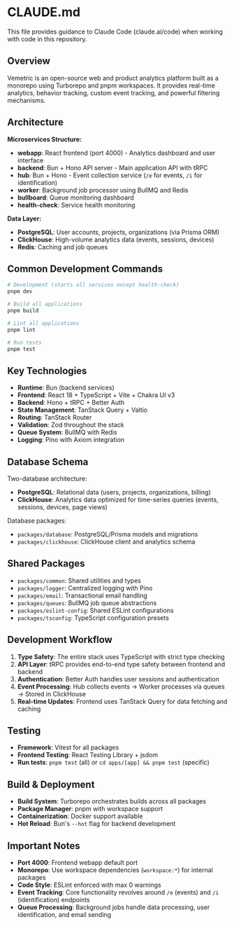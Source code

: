 # CLAUDE.md

This file provides guidance to Claude Code (claude.ai/code) when working with code in this repository.

## Overview

Vemetric is an open-source web and product analytics platform built as a monorepo using Turborepo and pnpm workspaces. It provides real-time analytics, behavior tracking, custom event tracking, and powerful filtering mechanisms.

## Architecture

**Microservices Structure:**

- **webapp**: React frontend (port 4000) - Analytics dashboard and user interface
- **backend**: Bun + Hono API server - Main application API with tRPC
- **hub**: Bun + Hono - Event collection service (`/e` for events, `/i` for identification)
- **worker**: Background job processor using BullMQ and Redis
- **bullboard**: Queue monitoring dashboard
- **health-check**: Service health monitoring

**Data Layer:**

- **PostgreSQL**: User accounts, projects, organizations (via Prisma ORM)
- **ClickHouse**: High-volume analytics data (events, sessions, devices)
- **Redis**: Caching and job queues

## Common Development Commands

```bash
# Development (starts all services except health-check)
pnpm dev

# Build all applications
pnpm build

# Lint all applications
pnpm lint

# Run tests
pnpm test
```

## Key Technologies

- **Runtime**: Bun (backend services)
- **Frontend**: React 18 + TypeScript + Vite + Chakra UI v3
- **Backend**: Hono + tRPC + Better Auth
- **State Management**: TanStack Query + Valtio
- **Routing**: TanStack Router
- **Validation**: Zod throughout the stack
- **Queue System**: BullMQ with Redis
- **Logging**: Pino with Axiom integration

## Database Schema

Two-database architecture:

- **PostgreSQL**: Relational data (users, projects, organizations, billing)
- **ClickHouse**: Analytics data optimized for time-series queries (events, sessions, devices, page views)

Database packages:

- `packages/database`: PostgreSQL/Prisma models and migrations
- `packages/clickhouse`: ClickHouse client and analytics schema

## Shared Packages

- `packages/common`: Shared utilities and types
- `packages/logger`: Centralized logging with Pino
- `packages/email`: Transactional email handling
- `packages/queues`: BullMQ job queue abstractions
- `packages/eslint-config`: Shared ESLint configurations
- `packages/tsconfig`: TypeScript configuration presets

## Development Workflow

1. **Type Safety**: The entire stack uses TypeScript with strict type checking
2. **API Layer**: tRPC provides end-to-end type safety between frontend and backend
3. **Authentication**: Better Auth handles user sessions and authentication
4. **Event Processing**: Hub collects events → Worker processes via queues → Stored in ClickHouse
5. **Real-time Updates**: Frontend uses TanStack Query for data fetching and caching

## Testing

- **Framework**: Vitest for all packages
- **Frontend Testing**: React Testing Library + jsdom
- **Run tests**: `pnpm test` (all) or `cd apps/[app] && pnpm test` (specific)

## Build & Deployment

- **Build System**: Turborepo orchestrates builds across all packages
- **Package Manager**: pnpm with workspace support
- **Containerization**: Docker support available
- **Hot Reload**: Bun's `--hot` flag for backend development

## Important Notes

- **Port 4000**: Frontend webapp default port
- **Monorepo**: Use workspace dependencies (`workspace:*`) for internal packages
- **Code Style**: ESLint enforced with max 0 warnings
- **Event Tracking**: Core functionality revolves around `/e` (events) and `/i` (identification) endpoints
- **Queue Processing**: Background jobs handle data processing, user identification, and email sending

